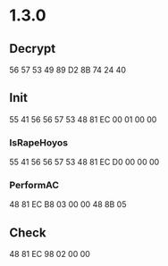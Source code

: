 # 1.3.0

## Decrypt

56 57 53 49 89 D2 8B 74 24 40

## Init

55 41 56 56 57 53 48 81 EC 00 01 00 00

### IsRapeHoyos

55 41 56 56 57 53 48 81 EC D0 00 00 00

### PerformAC

48 81 EC B8 03 00 00 48 8B 05

## Check

48 81 EC 98 02 00 00